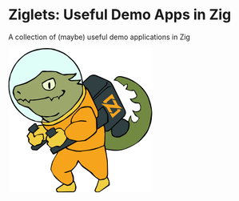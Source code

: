 # Ziglets: Useful Demo Apps in Zig

A collection of (maybe) useful demo applications in Zig

![](assets/zig-zero.png)
